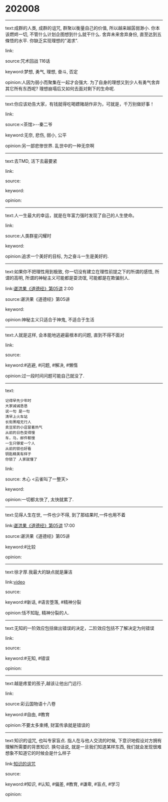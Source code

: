 # 202008

---

text:成群的人类, 成群的诅咒, 群聚以衡量自己的价值, 所以越来越孱弱渺小. 你本该燃烬一切, 不管什么计划企图想到什么就干什么. 舍弃未来舍弃身份, 直至达到五條悟的水平. 你缺乏实现理想的"渴求".

link:

source:咒术回战 116话

keyword:梦想, 勇气, 理想, 奋斗, 否定

opinion:人因为弱小而聚集在一起才会强大. 为了自身的理想又到少人有勇气舍弃其它所有东西呢? 理想崩塌后又如何去面对剩下的生命呢.

---

text:你应该劝告大家，有钱就得吃喝嫖赌胡作非为，可就是，千万别做好事！

link:

source:<茶馆>\-\-秦二爷

keyword:无奈, 悲伤, 弱小, 公平

opinion:另一部悲惨世界. 乱世中的一种无奈啊

---

text:去TMD, 活下去最要紧

link:

source:

keyword:

opinion:

---

text:人一生最大的幸运，就是在年富力强时发现了自己的人生使命。

link:

source:人类群星闪耀时

keyword:

opinion:追求一个美好的目标, 为之奋斗一生是美好的.

---

text:如果你不把理性用到极致, 你一切没有建立在理性前提之下的所谓的感悟, 所谓的高明, 所谓的神秘主义可能都是耍流氓, 可能都是在欺骗别人.

link:[谌洪果《道德经》第05讲](https://youtu.be/52Oc0hGWBhY) 2:00

source:谌洪果《道德经》第05讲

keyword:

opinion:神秘主义只适合于神鬼, 不适合于生活

---

text:人就是这样, 会本能地逃避最根本的问题, 直到不得不面对

link:

source:

keyword:#逃避, #问题, #解决, #懒惰

opinion:过一段时间问题可能自己就没了.

---

text:
```
记得早先少年时
大家诚诚恳恳
说一句 是一句
清早上火车站
长街黑暗无行人
卖豆浆的小店冒着热气
从前的日色变得慢
车，马，邮件都慢
一生只够爱一个人
从前的锁也好看
钥匙精美有样子
你锁了 人家就懂了
```

link:

source: 木心 <云雀叫了一整天>

keyword:

opinion:一切都太快了, 太快就累了.

---

text:见得人生在世, 一件也少不得, 到了那结果时,一件也用不着

link:[谌洪果《道德经》第05讲](https://youtu.be/52Oc0hGWBhY) 17:00

source:谌洪果《道德经》第05讲

keyword:#比较

opinion:

---

text:徐才厚.我最大的缺点就是廉洁

link:[video](https://www.bilibili.com/video/av90438685)

source:

keyword:#新话, #语言堕落, #精神分裂

opinion:恬不知耻, 精神分裂的人.

---

text:无知的一阶效应包括做出错误的决定，二阶效应包括不了解决定为何错误

link:

source:

keyword:#无知, #错误

opinion:

---

text:越是疼爱的孩子,越该让他出门远行.

link:

source:彩云国物语十八卷

keyword:#自由, #教育

opinion:不要太多束缚, 财富传承就是错误的

---

text:知识的诅咒, 也叫专家盲点. 指人在与他人交流的时候, 下意识地假设对方拥有理解所需要的背景知识. 换句话说, 就是一旦我们知道某样东西, 我们就会发现很难想象不知道它的时候会是什么样子

link:[知识的诅咒](https://zh.wikipedia.org/wiki/%E7%9F%A5%E8%AD%98%E7%9A%84%E8%A9%9B%E5%92%92)

source:

keyword:#知识, #认知, #偏差, #教育, #谦卑, #盲点, #学习

opinion:
